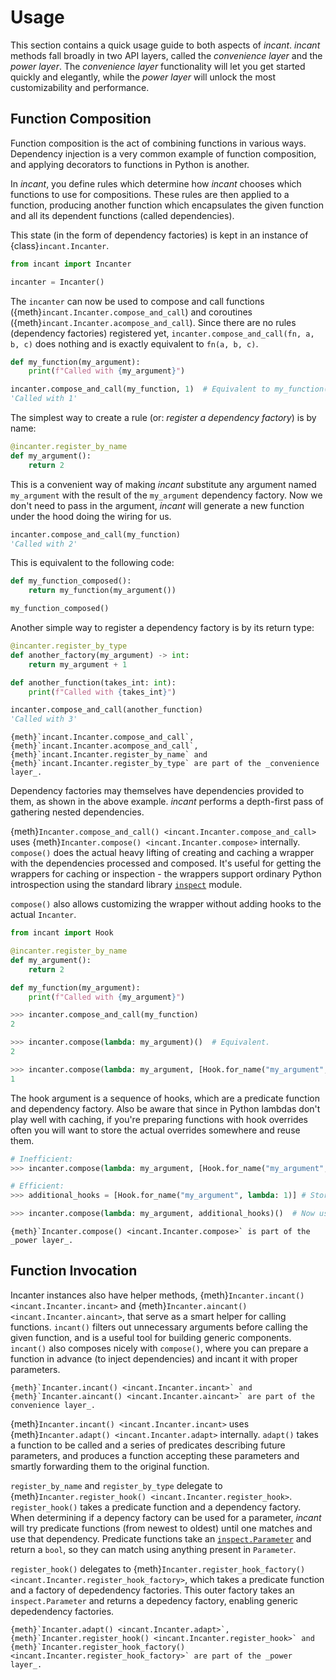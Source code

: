 # Usage

This section contains a quick usage guide to both aspects of _incant_.
_incant_ methods fall broadly in two API layers, called the _convenience layer_ and the _power layer_.
The _convenience layer_ functionality will let you get started quickly and elegantly, while the _power layer_ will unlock the most customizability and performance.

## Function Composition

Function composition is the act of combining functions in various ways.
Dependency injection is a very common example of function composition, and applying decorators to functions in Python is another.

In _incant_, you define rules which determine how _incant_ chooses which functions to use for compositions.
These rules are then applied to a function, producing another function which encapsulates the given function and all its dependent functions (called dependencies).

This state (in the form of dependency factories) is kept in an instance of {class}`incant.Incanter`.

```python
from incant import Incanter

incanter = Incanter()
```

The `incanter` can now be used to compose and call functions ({meth}`incant.Incanter.compose_and_call`) and coroutines ({meth}`incant.Incanter.acompose_and_call`).
Since there are no rules (dependency factories) registered yet, `incanter.compose_and_call(fn, a, b, c)` does nothing and is exactly equivalent to `fn(a, b, c)`.

```python
def my_function(my_argument):
    print(f"Called with {my_argument}")

incanter.compose_and_call(my_function, 1)  # Equivalent to my_function(1)
'Called with 1'
```

The simplest way to create a rule (or: _register a dependency factory_) is by name:

```python
@incanter.register_by_name
def my_argument():
    return 2
```

This is a convenient way of making _incant_ substitute any argument named `my_argument` with the result of the `my_argument` dependency factory.
Now we don't need to pass in the argument, _incant_ will generate a new function under the hood doing the wiring for us.

```python
incanter.compose_and_call(my_function)
'Called with 2'
```

This is equivalent to the following code:

```python
def my_function_composed():
    return my_function(my_argument())

my_function_composed()
```

Another simple way to register a dependency factory is by its return type:

```python
@incanter.register_by_type
def another_factory(my_argument) -> int:
    return my_argument + 1

def another_function(takes_int: int):
    print(f"Called with {takes_int}")

incanter.compose_and_call(another_function)
'Called with 3'
```

```{note}
{meth}`incant.Incanter.compose_and_call`, {meth}`incant.Incanter.acompose_and_call`, {meth}`incant.Incanter.register_by_name` and {meth}`incant.Incanter.register_by_type` are part of the _convenience layer_.
```

Dependency factories may themselves have dependencies provided to them, as shown in the above example.
_incant_ performs a depth-first pass of gathering nested dependencies.

{meth}`Incanter.compose_and_call() <incant.Incanter.compose_and_call>` uses {meth}`Incanter.compose() <incant.Incanter.compose>` internally.
`compose()` does the actual heavy lifting of creating and caching a wrapper with the dependencies processed and composed.
It's useful for getting the wrappers for caching or inspection - the wrappers support ordinary Python introspection using the standard library [`inspect`](https://docs.python.org/3/library/inspect.html) module.

`compose()` also allows customizing the wrapper without adding hooks to the actual `Incanter`.

```python
from incant import Hook

@incanter.register_by_name
def my_argument():
    return 2

def my_function(my_argument):
    print(f"Called with {my_argument}")

>>> incanter.compose_and_call(my_function)
2

>>> incanter.compose(lambda: my_argument)()  # Equivalent.
2

>>> incanter.compose(lambda: my_argument, [Hook.for_name("my_argument", lambda: 1)])()
1
```

The hook argument is a sequence of hooks, which are a predicate function and dependency factory.
Also be aware that since in Python lambdas don't play well with caching, if you're preparing functions with hook overrides often you will want to store the actual overrides somewhere and reuse them.

```python
# Inefficient:
>>> incanter.compose(lambda: my_argument, [Hook.for_name("my_argument", lambda: 1)])()

# Efficient:
>>> additional_hooks = [Hook.for_name("my_argument", lambda: 1)] # Store this and reuse it.

>>> incanter.compose(lambda: my_argument, additional_hooks)()  # Now uses the cache.
```

```{note}
{meth}`Incanter.compose() <incant.Incanter.compose>` is part of the _power layer_.
```

## Function Invocation

Incanter instances also have helper methods, {meth}`Incanter.incant() <incant.Incanter.incant>` and {meth}`Incanter.aincant() <incant.Incanter.aincant>`, that serve as a smart helper for calling functions.
`incant()` filters out unnecessary arguments before calling the given function, and is a useful tool for building generic components.
`incant()` also composes nicely with `compose()`, where you can prepare a function in advance (to inject dependencies) and incant it with proper parameters.

```{note}
{meth}`Incanter.incant() <incant.Incanter.incant>` and {meth}`Incanter.aincant() <incant.Incanter.aincant>` are part of the convenience layer_.
```

{meth}`Incanter.incant() <incant.Incanter.incant>` uses {meth}`Incanter.adapt() <incant.Incanter.adapt>` internally.
`adapt()` takes a function to be called and a series of predicates describing future parameters, and produces a function accepting these parameters and smartly forwarding them to the original function.

`register_by_name` and `register_by_type` delegate to {meth}`Incanter.register_hook() <incant.Incanter.register_hook>`.
`register_hook()` takes a predicate function and a dependency factory.
When determining if a depency factory can be used for a parameter, _incant_ will try predicate functions (from newest to oldest) until one matches and use that dependency.
Predicate functions take an [`inspect.Parameter`](https://docs.python.org/3/library/inspect.html#inspect.Parameter) and return a `bool`, so they can match using anything present in `Parameter`.

`register_hook()` delegates to {meth}`Incanter.register_hook_factory() <incant.Incanter.register_hook_factory>`, which takes a predicate function and a factory of depedendency factories.
This outer factory takes an `inspect.Parameter` and returns a depedency factory, enabling generic depedendency factories.

```{note}
{meth}`Incanter.adapt() <incant.Incanter.adapt>`, {meth}`Incanter.register_hook() <incant.Incanter.register_hook>` and {meth}`Incanter.register_hook_factory() <incant.Incanter.register_hook_factory>` are part of the _power layer_.
```
